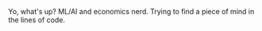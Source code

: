 Yo, what's up? 
ML/AI and economics nerd.
Trying to find a piece of mind in the lines of code.

<!---
HopelessBhai/HopelessBhai is a ✨ special ✨ repository because its `README.md` (this file) appears on your GitHub profile.
You can click the Preview link to take a look at your changes.
--->
